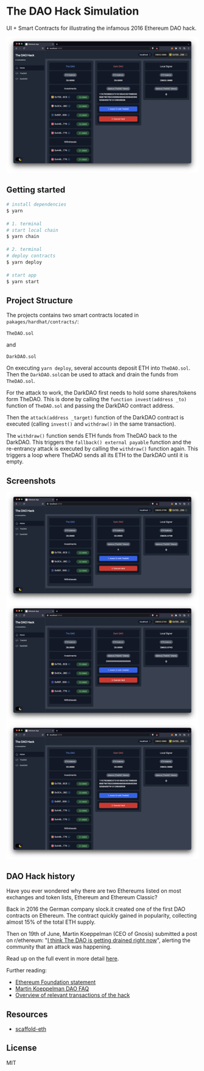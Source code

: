 # The DAO Hack Simulation

UI + Smart Contracts for illustrating the infamous 2016 Ethereum DAO hack.

![dao_hack_03](./packages/react-app/public/screenshots/dao_hack_03.png)

## Getting started

```bash
# install dependencies
$ yarn

# 1. terminal
# start local chain
$ yarn chain

# 2. terminal
# deploy contracts
$ yarn deploy

# start app
$ yarn start
```

## Project Structure

The projects contains two smart contracts located in `pakages/hardhat/contracts/`:

```text
TheDAO.sol
```

and

```text
DarkDAO.sol
```

On executing `yarn deploy`, several accounts deposit ETH into `TheDAO.sol`.
Then the `DarkDAO.sol`can be used to attack and drain the funds from `TheDAO.sol`.

For the attack to work, the DarkDAO first needs to hold some shares/tokens form TheDAO. This is done by calling the `function invest(address _to)` function of `TheDAO.sol` and passing the DarkDAO contract address.

Then the `attack(address _target)` function of the DarkDAO contract is executed (calling `invest()` and `withdraw()` in the same transaction).

The `withdraw()` function sends ETH funds from TheDAO back to the DarkDAO.
This triggers the `fallback() external payable` function and the re-entrancy attack is executed by calling the `withdraw()` function again.
This triggers a loop where TheDAO sends all its ETH to the DarkDAO until it is empty.

## Screenshots

![dao_hack_01](./packages/react-app/public/screenshots/dao_hack_01.png)
![dao_hack_02](./packages/react-app/public/screenshots/dao_hack_02.png)
![dao_hack_03](./packages/react-app/public/screenshots/dao_hack_03.png)

## DAO Hack history

Have you ever wondered why there are two Ethereums listed on most exchanges and token lists, Ethereum and Ethereum Classic?

Back in 2016 the German company slock.it created one of the first DAO contracts on Ethereum. The contract quickly gained in popularity, collecting almost 15% of the total ETH supply.

Then on 19th of June, Martin Koeppelman (CEO of Gnosis) submitted a post on
r/ethereum: "[I think The DAO is getting drained right now](https://www.reddit.com/r/ethereum/comments/4oi2ta/i_think_thedao_is_getting_drained_right_now/)", alerting the community that an attack was happening.

Read up on the full event in more detail [here](https://github.com/ethereumbook/ethereumbook/blob/develop/appdx-forks-history.asciidoc).

Further reading:

* [Ethereum Foundation statement](https://blog.ethereum.org/2016/06/17/critical-update-re-dao-vulnerability/)
* [Martin Koeppelman DAO FAQ](https://www.reddit.com/r/ethereum/comments/4os7l5/the_big_thedao_heist_faq/)
* [Overview of relevant transactions of the hack](https://medium.com/@oaeee/the-rise-of-the-dark-dao-72b21a2212e3#.rnb1n01h8)

## Resources

* [scaffold-eth](https://github.com/scaffold-eth/scaffold-eth)

## License

MIT
